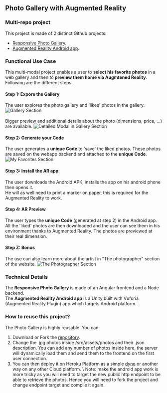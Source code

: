 ## Photo Gallery with Augmented Reality

### Multi-repo project
This project is made of 2 distinct Github projects:
- [Responsive Photo Gallery](https://github.com/loisfa/website-photos).
- [Augmented Reality Android app](https://github.com/loisfa/ar-photo-visu).

### Functional Use Case
This multi-modal project enables a user to <strong>select his favorite photos</strong> in a web gallery and then to <strong>preview them home via Augmtened Reality</strong>. Following are the different steps.
#### Step 1: Expore the Gallery
The user explores the photo gallery and 'likes' photos in the gallery.\
![Gallery Section](/website-photos/assets/images/gallery_section.png)\
\
Bigger preview and additional details about the photo (dimensions, price, ...) are available.
![Detailed Modal in Gallery Section](/website-photos/assets/images/gallery_section_with_modal.png)

#### Step 2: Generate your Code
The user generates a <strong>unique Code</strong> to 'save' the liked photos. These photos are saved on the webapp backend and attached to the <strong>unique Code</strong>.\
![My Favorites Section](/website-photos/assets/images/my_favorites_section.png)

#### Step 3: Install the AR app
The user downloads the Android APK, installs the app on his android phone then opens it.\
He will as well need to print a marker on paper, this is required for the Augmented Reality to work.

#### Step 4: AR Preview
The user types the <strong>unique Code</strong> (generated at step 2) in the Android app.\
All the 'liked' photos are then downloaded and the user can see them in his environment thanks to Augmented Reality. The photos are previewed at their real dimension.

#### Step Z: Bonus 
The use can also learn more about the artist in "The photographer" section of the website.
![The Photographer Section](/website-photos/assets/images/photographer_section.png)

### Technical Details
The <strong>Responsive Photo Gallery</strong> is made of an Angular frontend and a Node backend.\
The <strong>Augmented Reality Android app</strong> is a Unity built with Vuforia (Augmented Reality Plugin) app which targets Android platform.

### How to reuse this project?
The Photo Gallery is highly reusable. You can:
1. Download or Fork the [repository](https://github.com/loisfa/website-photos).
2. Change the .jpg photos inside /src/assets/photos and their .json description. You can add any number of photos inside here, the server will dynamically load them and send them to the frontend on the first user connection.
3. You can then deploy it on Heroku Platform as a simple [dyno](https://www.heroku.com/dynos) or another way on any other Cloud platform.
\ 
Note: make the android app work is more tricky as you will need to target the new public http endpoint to be able to retrieve the photos. Hence you will need to fork the project and change endpoint target and compile it again.
